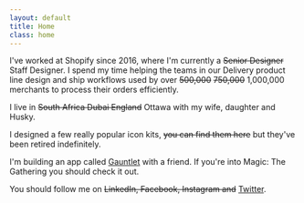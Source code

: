 ```yaml
---
layout: default
title: Home
class: home
---
```


I've worked at Shopify since 2016, where I'm currently a ~~Senior Designer~~ Staff Designer. I spend my time helping the teams in our Delivery product line design and ship workflows used by over ~~500,000~~ ~~750,000~~ 1,000,000 merchants to process their orders efficiently.

I live in ~~South Africa Dubai England~~ Ottawa with my wife, daughter and Husky.

I designed a few really popular icon kits, ~~you can find them here~~ but they've been retired indefinitely.

I'm building an app called [Gauntlet](http://gauntletapp.com/) with a friend. If you're into Magic: The Gathering you should check it out.

You should follow me on ~~LinkedIn, Facebook, Instagram and~~ [Twitter](https://twitter.com/AdamWhitcroft).

